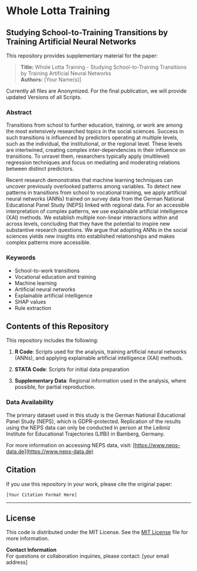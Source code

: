 # Whole Lotta Training

## Studying School-to-Training Transitions by Training Artificial Neural Networks

This repository provides supplementary material for the paper:

> **Title:** Whole Lotta Training - Studying School-to-Training Transitions by Training Artificial Neural Networks  
> **Authors:** [Your Name(s)]

Currently all files are Anonymized. For the final publication, we will provide updated Versions of all Scripts. 

### Abstract
Transitions from school to further education, training, or work are among the most extensively researched topics in the social sciences. Success in such transitions is influenced by predictors operating at multiple levels, such as the individual, the institutional, or the regional level. These levels are intertwined, creating complex inter-dependencies in their influence on transitions. To unravel them, researchers typically apply (multilevel) regression techniques and focus on mediating and moderating relations between distinct predictors.

Recent research demonstrates that machine learning techniques can uncover previously overlooked patterns among variables. To detect new patterns in transitions from school to vocational training, we apply artificial neural networks (ANNs) trained on survey data from the German National Educational Panel Study (NEPS) linked with regional data. For an accessible interpretation of complex patterns, we use explainable artificial intelligence (XAI) methods. We establish multiple non-linear interactions within and across levels, concluding that they have the potential to inspire new substantive research questions. We argue that adopting ANNs in the social sciences yields new insights into established relationships and makes complex patterns more accessible.

### Keywords
- School-to-work transitions  
- Vocational education and training  
- Machine learning  
- Artificial neural networks  
- Explainable artificial intelligence  
- SHAP values  
- Rule extraction

## Contents of this Repository
This repository includes the following:

1. **R Code**: Scripts used for the analysis, training artificial neural networks (ANNs), and applying explainable artificial intelligence (XAI) methods.

2. **STATA Code**: Scripts for initial data preparation

3. **Supplementary Data**: Regional information used in the analysis, where possible, for partial reproduction.

### Data Availability
The primary dataset used in this study is the German National Educational Panel Study (NEPS), which is GDPR-protected. Replication of the results using the NEPS data can only be conducted in person at the Leibniz Institute for Educational Trajectories (LIfBi) in Bamberg, Germany. 

For more information on accessing NEPS data, visit: [https://www.neps-data.de](https://www.neps-data.de)

## Citation
If you use this repository in your work, please cite the original paper:

```
[Your Citation Format Here]
```

---

## License
This code is distributed under the MIT License. See the [MIT License](https://raw.githubusercontent.com/Anon-Temporary/Whole-Lotta-Training/refs/heads/main/LICENSE)
 file for more information.

**Contact Information**  
For questions or collaboration inquiries, please contact: [your email address]
